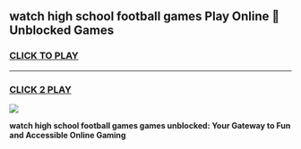 
## watch high school football games Play Online 👋 Unblocked Games
<h3>
<a href="https://news.freeplayer.one?title=watch_high_school_football_games&ref=17GH">CLICK TO PLAY</a></h3>
<hr>

<h3>
<a href="https://news.freeplayer.one?title=watch_high_school_football_games&ref=17GH">CLICK 2 PLAY</a>
  
</h3>

<a href="https://news.freeplayer.one?title=watch_high_school_football_games&ref=17GH/"><img src="https://clearcache.store/games.png"></a>


**watch high school football games games unblocked: Your Gateway to Fun and Accessible Online Gaming**
